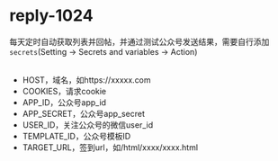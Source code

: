 # reply-1024
每天定时自动获取列表并回帖，并通过测试公众号发送结果，需要自行添加`secrets`(Setting -> Secrets and variables -> Action)<br>
<br>
  * HOST，域名，如https://xxxxx.com<br>
  * COOKIES，请求cookie<br>
  * APP_ID，公众号app_id<br>
  * APP_SECRET，公众号app_secret<br>
  * USER_ID，关注公众号的微信user_id<br>
  * TEMPLATE_ID，公众号模板ID<br>
  * TARGET_URL，签到url，如/html/xxxx/xxxx.html<br>
